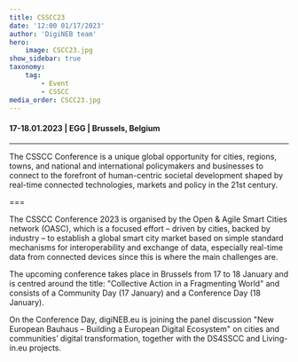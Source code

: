 ```yaml
---
title: CSSCC23
date: '12:00 01/17/2023'
author: 'DigiNEB team'
hero:
    image: CSCC23.jpg
show_sidebar: true
taxonomy:
    tag:
        - Event
        - CSSCC
media_order: CSCC23.jpg
---
```


#### 17-18.01.2023 | EGG | Brussels, Belgium
***
The CSSCC Conference is a unique global opportunity for cities, regions, towns, and national and international policymakers and businesses to connect to the forefront of human-centric societal development shaped by real-time connected technologies, markets and policy in the 21st century.

===

The CSSCC Conference 2023 is organised by the Open & Agile Smart Cities network (OASC), which is a focused effort – driven by cities, backed by industry – to establish a global smart city market based on simple standard mechanisms for interoperability and exchange of data, especially real-time data from connected devices since this is where the main challenges are.

The upcoming conference takes place in Brussels from 17 to 18 January and is centred around the title: "Collective Action in a Fragmenting World" and consists of a Community Day (17 January) and a Conference Day (18 January).

On the Conference Day, digiNEB.eu is joining the panel discussion "New European Bauhaus – Building a European Digital Ecosystem" on cities and communities’ digital transformation, together with the DS4SSCC and Living-in.eu projects.